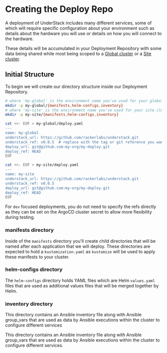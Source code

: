 # Creating the Deploy Repo

A deployment of UnderStack includes many different services, some of
which will require specific configuration about your environment such
as details about the hardware you will use or details on how you will
connect to the hardware.

These details will be accumulated in your Deployment Repository with
some data being shared while most being scoped to a
[Global cluster](./welcome.md#system-division) or
a [Site cluster](./welcome.md#system-division).

## Initial Structure

To begin we will create our directory structure inside our Deployment Repository.

```bash title="From the Deployment Repo"
# where 'my-global' is the environment name you've used for your global cluster
mkdir -p my-global/{manifests,helm-configs,inventory}
# where 'my-site' is the environment name you've used for your site cluster
mkdir -p my-site/{manifests,helm-configs,inventory}

cat <<- EOF > my-global/deploy.yaml
---
name: my-global
understack_url: https://github.com/rackerlabs/understack.git
understack_ref: v0.0.5  # replace with the tag or git reference you want to use
deploy_url: git@github.com:my-org/my-deploy.git
deploy_ref: HEAD
EOF

cat <<- EOF > my-site/deploy.yaml
---
name: my-site
understack_url: https://github.com/rackerlabs/understack.git
understack_ref: v0.0.5
deploy_url: git@github.com:my-org/my-deploy.git
deploy_ref: HEAD
EOF
```

For `dev` focused deployments, you do not need to specify the refs directly
as they can be set on the ArgoCD cluster secret to allow more flexibility
during testing.

### manifests directory

Inside of the `manifests` directory you'll create child directories that will
be named after each application that we will deploy. These directories are
expected to hold a `kustomization.yaml` as `kustomize` will be used to apply
these manifests to your cluster.

### helm-configs directory

The `helm-configs` directory holds YAML files which are Helm `values.yaml`
files that are used as additional values files that will be merged together
by Helm.

### inventory directory

This directory contains an Ansible inventory file along with Ansible
group_vars that are used as data by Ansible executions within the cluster
to configure different services

This directory contains an Ansible inventory file along with Ansible
group_vars that are used as data by Ansible executions within the cluster
to configure different services.
